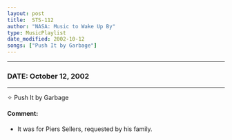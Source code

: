 ```yaml
---
layout: post
title:  STS-112
author: "NASA: Music to Wake Up By"
type: MusicPlaylist
date_modified: 2002-10-12
songs: ["Push It by Garbage"]
---
```


----
### DATE: October 12, 2002
----
✧ Push It by Garbage

#### Comment:
* It was for Piers Sellers, requested by his family.



<br/>
<center>
	<a target="_blank"
	   href="https://twitter.com/intent/tweet?hashtags=Space,NASA,Playlist,NASAWakeupCalls,SpaceProgram&text={{ page.author}}, '{{ page.songs.first }}' {{ page.title }}, {{ page.date | date: '%B %d, %Y' }}. {{ site.url }}{{ page.url }}&via=nasawakeupcalls"><i class="fab fa-twitter" alt="Tweet this page" style="font-size: 1.3em;"></i></a>
	&nbsp; 	<i class="fas fa-user-astronaut" style="font-size: 1.5em;"></i> &nbsp;
    <a type="amzn" search="'Push It by Garbage'" category="popular music">
    <i class="fab fa-amazon" style="font-size: 1.3em;"></i></a>
</center>
